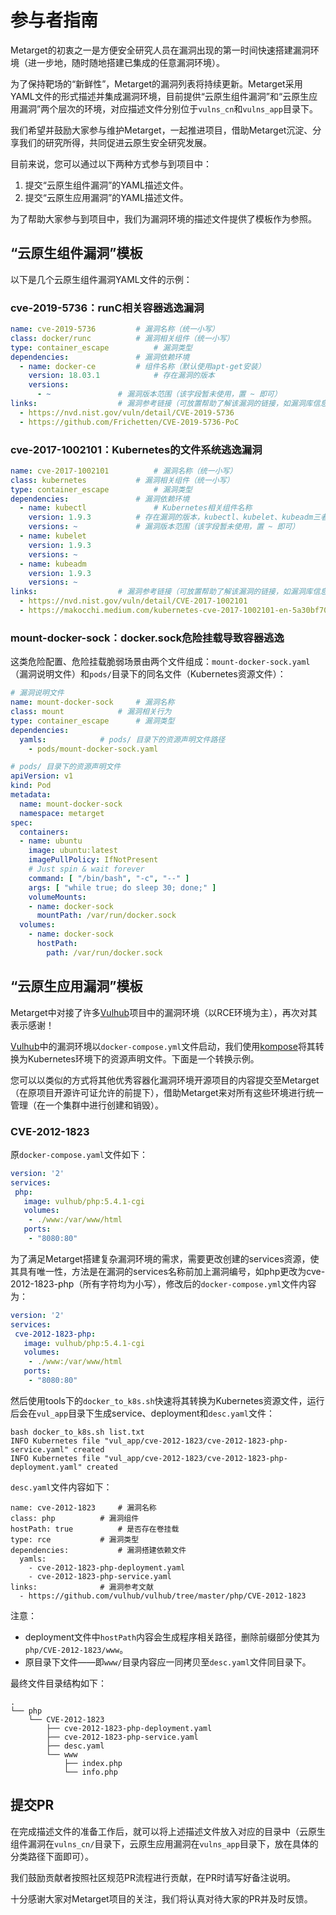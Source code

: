 # 参与者指南

Metarget的初衷之一是方便安全研究人员在漏洞出现的第一时间快速搭建漏洞环境（进一步地，随时随地搭建已集成的任意漏洞环境）。

为了保持靶场的“新鲜性”，Metarget的漏洞列表将持续更新。Metarget采用YAML文件的形式描述并集成漏洞环境，目前提供“云原生组件漏洞”和“云原生应用漏洞”两个层次的环境，对应描述文件分别位于`vulns_cn`和`vulns_app`目录下。

我们希望并鼓励大家参与维护Metarget，一起推进项目，借助Metarget沉淀、分享我们的研究所得，共同促进云原生安全研究发展。

目前来说，您可以通过以下两种方式参与到项目中：

1. 提交“云原生组件漏洞”的YAML描述文件。
2. 提交“云原生应用漏洞”的YAML描述文件。

为了帮助大家参与到项目中，我们为漏洞环境的描述文件提供了模板作为参照。

## “云原生组件漏洞”模板

以下是几个云原生组件漏洞YAML文件的示例：

### cve-2019-5736：runC相关容器逃逸漏洞

```yaml
name: cve-2019-5736			# 漏洞名称（统一小写）
class: docker/runc			# 漏洞相关组件（统一小写）
type: container_escape			# 漏洞类型
dependencies:				# 漏洞依赖环境
  - name: docker-ce			# 组件名称（默认使用apt-get安装）
    version: 18.03.1			# 存在漏洞的版本
    versions:			
      - ~				# 漏洞版本范围（该字段暂未使用，置 ~ 即可）
links:					# 漏洞参考链接（可放置帮助了解该漏洞的链接，如漏洞库信息、issue信息、首发博客等）
  - https://nvd.nist.gov/vuln/detail/CVE-2019-5736
  - https://github.com/Frichetten/CVE-2019-5736-PoC
```

### cve-2017-1002101：Kubernetes的文件系统逃逸漏洞

```yaml
name: cve-2017-1002101			# 漏洞名称（统一小写）
class: kubernetes			# 漏洞相关组件（统一小写）
type: container_escape			# 漏洞类型
dependencies:				# 漏洞依赖环境
  - name: kubectl		    	# Kubernetes相关组件名称
    version: 1.9.3		  	# 存在漏洞的版本，kubectl、kubelet、kubeadm三者版本一致
    versions: ~				# 漏洞版本范围（该字段暂未使用，置 ~ 即可）
  - name: kubelet
    version: 1.9.3
    versions: ~
  - name: kubeadm
    version: 1.9.3
    versions: ~
links:					# 漏洞参考链接（可放置帮助了解该漏洞的链接，如漏洞库信息、issue信息、首发博客等）
  - https://nvd.nist.gov/vuln/detail/CVE-2017-1002101
  - https://makocchi.medium.com/kubernetes-cve-2017-1002101-en-5a30bf701a3e
```

### mount-docker-sock：docker.sock危险挂载导致容器逃逸

这类危险配置、危险挂载脆弱场景由两个文件组成：`mount-docker-sock.yaml`（漏洞说明文件）和`pods/`目录下的同名文件（Kubernetes资源文件）：

```yaml
# 漏洞说明文件
name: mount-docker-sock		# 漏洞名称
class: mount			# 漏洞相关行为
type: container_escape		# 漏洞类型
dependencies:				
  yamls:			# pods/ 目录下的资源声明文件路径
    - pods/mount-docker-sock.yaml
```

```yaml
# pods/ 目录下的资源声明文件
apiVersion: v1
kind: Pod
metadata:
  name: mount-docker-sock
  namespace: metarget
spec:
  containers:
  - name: ubuntu
    image: ubuntu:latest
    imagePullPolicy: IfNotPresent
    # Just spin & wait forever
    command: [ "/bin/bash", "-c", "--" ]
    args: [ "while true; do sleep 30; done;" ]
    volumeMounts:
    - name: docker-sock
      mountPath: /var/run/docker.sock
  volumes:
    - name: docker-sock
      hostPath:
        path: /var/run/docker.sock
```

## “云原生应用漏洞”模板

Metarget中对接了许多[Vulhub](https://github.com/vulhub/vulhub)项目中的漏洞环境（以RCE环境为主），再次对其表示感谢！

[Vulhub](https://github.com/vulhub/vulhub)中的漏洞环境以`docker-compose.yml`文件启动，我们使用[kompose](https://github.com/kubernetes/kompose)将其转换为Kubernetes环境下的资源声明文件。下面是一个转换示例。

您可以以类似的方式将其他优秀容器化漏洞环境开源项目的内容提交至Metarget（在原项目开源许可证允许的前提下），借助Metarget来对所有这些环境进行统一管理（在一个集群中进行创建和销毁）。

### CVE-2012-1823

原`docker-compose.yaml`文件如下：

```yaml
version: '2'
services:
 php:
   image: vulhub/php:5.4.1-cgi
   volumes:
    - ./www:/var/www/html
   ports:
    - "8080:80"
```

为了满足Metarget搭建复杂漏洞环境的需求，需要更改创建的services资源，使其具有唯一性，方法是在漏洞的services名称前加上漏洞编号，如php更改为cve-2012-1823-php（所有字符均为小写），修改后的`docker-compose.yml`文件内容为：

```yaml
version: '2'
services:
 cve-2012-1823-php:
   image: vulhub/php:5.4.1-cgi
   volumes:
    - ./www:/var/www/html
   ports:
    - "8080:80"
```

然后使用tools下的`docker_to_k8s.sh`快速将其转换为Kubernetes资源文件，运行后会在`vul_app`目录下生成service、deployment和`desc.yaml`文件：

```
bash docker_to_k8s.sh list.txt
INFO Kubernetes file "vul_app/cve-2012-1823/cve-2012-1823-php-service.yaml" created
INFO Kubernetes file "vul_app/cve-2012-1823/cve-2012-1823-php-deployment.yaml" created
```

`desc.yaml`文件内容如下：

```
name: cve-2012-1823		# 漏洞名称
class: php			# 漏洞组件
hostPath: true			# 是否存在卷挂载
type: rce			# 漏洞类型
dependencies:			# 漏洞搭建依赖文件
  yamls:
    - cve-2012-1823-php-deployment.yaml
    - cve-2012-1823-php-service.yaml
links:				# 漏洞参考文献
  - https://github.com/vulhub/vulhub/tree/master/php/CVE-2012-1823
```

注意：

- deployment文件中`hostPath`内容会生成程序相关路径，删除前缀部分使其为`php/CVE-2012-1823/www`。
- 原目录下文件——即`www/`目录内容应一同拷贝至`desc.yaml`文件同目录下。

最终文件目录结构如下：

```
.
└── php
    └── CVE-2012-1823
        ├── cve-2012-1823-php-deployment.yaml
        ├── cve-2012-1823-php-service.yaml
        ├── desc.yaml
        └── www
            ├── index.php
            └── info.php
```

## 提交PR

在完成描述文件的准备工作后，就可以将上述描述文件放入对应的目录中（云原生组件漏洞在`vulns_cn/`目录下，云原生应用漏洞在`vulns_app`目录下，放在具体的分类路径下面即可）。

我们鼓励贡献者按照社区规范PR流程进行贡献，在PR时请写好备注说明。

十分感谢大家对Metarget项目的关注，我们将认真对待大家的PR并及时反馈。

